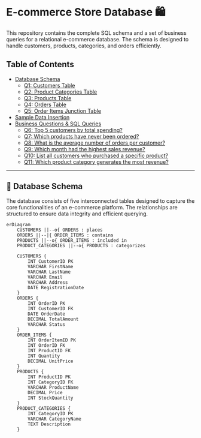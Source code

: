 # E-commerce Store Database 🛍️

This repository contains the complete SQL schema and a set of business queries for a relational e-commerce database. The schema is designed to handle customers, products, categories, and orders efficiently.

## Table of Contents
- [Database Schema](#-database-schema)
  - [Q1: Customers Table](#q1-customers-table)
  - [Q2: Product Categories Table](#q2-product-categories-table)
  - [Q3: Products Table](#q3-products-table)
  - [Q4: Orders Table](#q4-orders-table)
  - [Q5: Order Items Junction Table](#q5-order-items-junction-table)
- [Sample Data Insertion](#-sample-data-insertion)
- [Business Questions & SQL Queries](#-business-questions--sql-queries)
  - [Q6: Top 5 customers by total spending?](#q6-who-are-the-top-5-customers-by-total-spending)
  - [Q7: Which products have never been ordered?](#q7-which-products-have-never-been-ordered)
  - [Q8: What is the average number of orders per customer?](#q8-what-is-the-average-number-of-orders-per-customer)
  - [Q9: Which month had the highest sales revenue?](#q9-which-month-had-the-highest-sales-revenue)
  - [Q10: List all customers who purchased a specific product?](#q10-list-all-customers-who-purchased-a-specific-product-eg-laptop)
  - [Q11: Which product category generates the most revenue?](#q11-which-product-category-generates-the-most-revenue)

---

## 🧱 Database Schema

The database consists of five interconnected tables designed to capture the core functionalities of an e-commerce platform. The relationships are structured to ensure data integrity and efficient querying.


```mermaid
erDiagram
    CUSTOMERS ||--o{ ORDERS : places
    ORDERS ||--|{ ORDER_ITEMS : contains
    PRODUCTS ||--o{ ORDER_ITEMS : included in
    PRODUCT_CATEGORIES ||--o{ PRODUCTS : categorizes

    CUSTOMERS {
        INT CustomerID PK
        VARCHAR FirstName
        VARCHAR LastName
        VARCHAR Email
        VARCHAR Address
        DATE RegistrationDate
    }
    ORDERS {
        INT OrderID PK
        INT CustomerID FK
        DATE OrderDate
        DECIMAL TotalAmount
        VARCHAR Status
    }
    ORDER_ITEMS {
        INT OrderItemID PK
        INT OrderID FK
        INT ProductID FK
        INT Quantity
        DECIMAL UnitPrice
    }
    PRODUCTS {
        INT ProductID PK
        INT CategoryID FK
        VARCHAR ProductName
        DECIMAL Price
        INT StockQuantity
    }
    PRODUCT_CATEGORIES {
        INT CategoryID PK
        VARCHAR CategoryName
        TEXT Description
    }